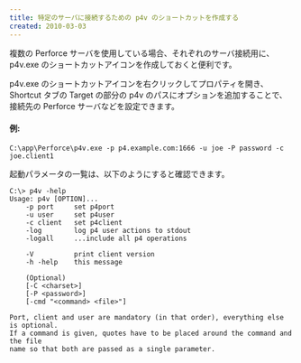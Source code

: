 ```yaml
---
title: 特定のサーバに接続するための p4v のショートカットを作成する
created: 2010-03-03
---
```


複数の Perforce サーバを使用している場合、それぞれのサーバ接続用に、p4v.exe のショートカットアイコンを作成しておくと便利です。

p4v.exe のショートカットアイコンを右クリックしてプロパティを開き、Shortcut タブの Target の部分の p4v のパスにオプションを追加することで、接続先の Perforce サーバなどを設定できます。

#### 例:
```
C:\app\Perforce\p4v.exe -p p4.example.com:1666 -u joe -P password -c joe.client1
```

起動パラメータの一覧は、以下のようにすると確認できます。

```
C:\> p4v -help
Usage: p4v [OPTION]...
    -p port     set p4port
    -u user     set p4user
    -c client   set p4client
    -log        log p4 user actions to stdout
    -logall     ...include all p4 operations

    -V          print client version
    -h -help    this message

    (Optional)
    [-C <charset>]
    [-P <password>]
    [-cmd "<command> <file>"]

Port, client and user are mandatory (in that order), everything else is optional.
If a command is given, quotes have to be placed around the command and the file
name so that both are passed as a single parameter.
```


